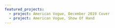 ```yaml
---
featured_projects:
  - project: American Vogue, December 2019 Cover
  - project: American Vogue, Show Of Hand
---
```

